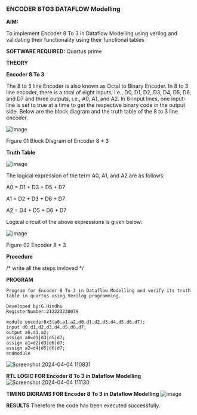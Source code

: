### ENCODER 8TO3 DATAFLOW Modelling

**AIM:**

To implement  Encoder 8 To 3 in Dataflow Modelling using verilog and validating their functionality using their functional tables

**SOFTWARE REQUIRED:** Quartus prime

**THEORY**

**Encoder 8 To 3**

The 8 to 3 line Encoder is also known as Octal to Binary Encoder. In 8 to 3 line encoder, there is a total of eight inputs, i.e., D0, D1, D2, D3, D4, D5, D6, and D7 and three outputs, i.e., A0, A1, and A2. In 8-input lines, one input-line is set to true at a time to get the respective binary code in the output side. Below are the block diagram and the truth table of the 8 to 3 line encoder.

![image](https://github.com/naavaneetha/ENCODER8TO3DATAFLOW/assets/154305477/0bc242c1-eb9e-4c47-afe5-30428470efc3)

Figure 01  Block Diagram of Encoder 8 * 3

**Truth Table**

![image](https://github.com/naavaneetha/ENCODER8TO3DATAFLOW/assets/154305477/35496b14-ae6e-4cd1-9abd-d6736b576575)

The logical expression of the term A0, A1, and A2 are as follows:

A0 = D1 + D3 + D5 + D7

A1 = D2 + D3 + D6 + D7

A2 = D4 + D5 + D6 + D7

Logical circuit of the above expressions is given below:

![image](https://github.com/naavaneetha/ENCODER8TO3DATAFLOW/assets/154305477/95acaee6-c873-4c75-89eb-ef09fb158053)

Figure 02  Encoder 8 * 3

**Procedure**

/* write all the steps invloved */

**PROGRAM**
```
Program for Encoder 8 To 3 in Dataflow Modelling and verify its truth table in quartus using Verilog programming. 

Developed by:G.Hindhu
RegisterNumber:212223230079

module encoder8x3(a0,a1,a2,d0,d1,d2,d3,d4,d5,d6,d7);
input d0,d1,d2,d3,d4,d5,d6,d7;
output a0,a1,a2;
assign a0=d1|d3|d5|d7;
assign a1=d2|d3|d6|d7;
assign a2=d4|d5|d6|d7;
endmodule
```

![Screenshot 2024-04-04 110831](https://github.com/hindhujanaki/ENCODER8TO3DATAFLOW/assets/148514666/b6f832ce-3946-43b4-b58e-08a3e51d1cdd)

**RTL LOGIC FOR Encoder 8 To 3 in Dataflow Modelling**
![Screenshot 2024-04-04 111130](https://github.com/hindhujanaki/ENCODER8TO3DATAFLOW/assets/148514666/3081053b-ecec-4bb2-b739-23253ad46a13)

**TIMING DIGRAMS FOR Encoder 8 To 3 in Dataflow Modelling**
![image](https://github.com/hindhujanaki/ENCODER8TO3DATAFLOW/assets/148514666/97b9597c-543a-4987-85f9-2d04e4243674)

**RESULTS**
Therefore the code has been executed successfully.



